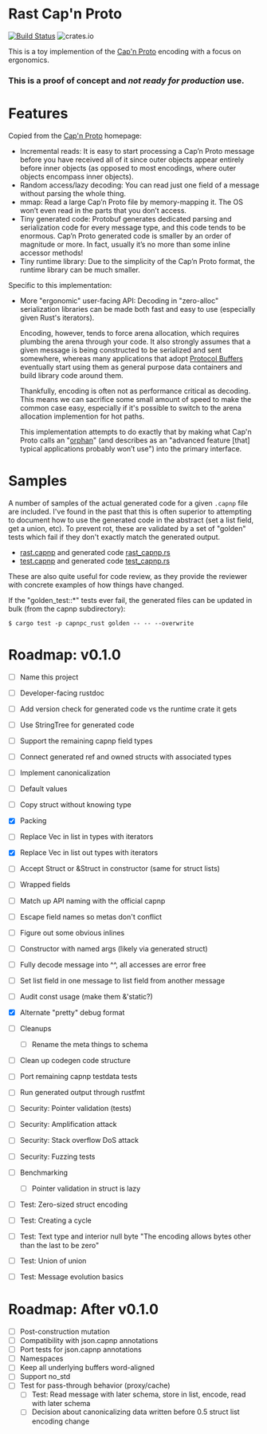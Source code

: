 Rast Cap'n Proto
====

[![Build Status](https://travis-ci.org/danhhz/rast.svg?branch=dev)](https://travis-ci.org/danhhz/rast)
![crates.io](https://img.shields.io/crates/v/rast.svg)

This is a toy implemention of the [Cap'n Proto] encoding with a focus on
ergonomics.

[cap'n proto]: https://capnproto.org

### This is a proof of concept and _not ready for production_ use.

# Features

Copied from the [Cap'n Proto] homepage:

- Incremental reads: It is easy to start processing a Cap’n Proto message before
  you have received all of it since outer objects appear entirely before inner
  objects (as opposed to most encodings, where outer objects encompass inner
  objects).
- Random access/lazy decoding: You can read just one field of a message without
  parsing the whole thing.
- mmap: Read a large Cap’n Proto file by memory-mapping it. The OS won’t even
  read in the parts that you don’t access.
- Tiny generated code: Protobuf generates dedicated parsing and serialization
  code for every message type, and this code tends to be enormous. Cap’n Proto
  generated code is smaller by an order of magnitude or more. In fact, usually
  it’s no more than some inline accessor methods!
- Tiny runtime library: Due to the simplicity of the Cap’n Proto format, the
  runtime library can be much smaller.

Specific to this implementation:

- More "ergonomic" user-facing API: Decoding in "zero-alloc" serialization
  libraries can be made both fast and easy to use (especially given Rust's
  iterators).

  Encoding, however, tends to force arena allocation, which requires plumbing
  the arena through your code. It also strongly assumes that a given message is
  being constructed to be serialized and sent somewhere, whereas many
  applications that adopt [Protocol Buffers] eventually start using them as
  general purpose data containers and build library code around them.

  Thankfully, encoding is often not as performance critical as decoding. This
  means we can sacrifice some small amount of speed to make the common case easy, especially if it's possible to switch to the arena allocation implemention for hot paths.

  This implementation attempts to do exactly that by making what Cap'n Proto
  calls an "[orphan]" (and describes as an "advanced feature [that] typical
  applications probably won’t use") into the primary interface.

[protocol buffers]: https://developers.google.com/protocol-buffers
[orphan]: https://capnproto.org/cxx.html#orphans

# Samples

A number of samples of the actual generated code for a given `.capnp` file are
included. I've found in the past that this is often superior to attempting to
document how to use the generated code in the abstract (set a list field, get a
union, etc). To prevent rot, these are validated by a set of "golden" tests
which fail if they don't exactly match the generated output.

- [rast.capnp](runtime/src/samples/rast.capnp) and generated code
  [rast_capnp.rs](runtime/src/samples/rast_capnp.rs)
- [test.capnp](runtime/src/samples/test.capnp) and generated code
  [test_capnp.rs](runtime/src/samples/test_capnp.rs)

These are also quite useful for code review, as they provide the reviewer with
concrete examples of how things have changed.

If the "golden_test::*" tests ever fail, the generated files can be updated in
bulk (from the capnp subdirectory):

```
$ cargo test -p capnpc_rust golden -- -- --overwrite
```

# Roadmap: v0.1.0

- [ ] Name this project
- [ ] Developer-facing rustdoc
- [ ] Add version check for generated code vs the runtime crate it gets
- [ ] Use StringTree for generated code
- [ ] Support the remaining capnp field types
- [ ] Connect generated ref and owned structs with associated types
- [ ] Implement canonicalization
- [ ] Default values
- [ ] Copy struct without knowing type
- [x] Packing
- [ ] Replace Vec in list in types with iterators
- [x] Replace Vec in list out types with iterators
- [ ] Accept Struct or &Struct in constructor (same for struct lists)
- [ ] Wrapped fields
- [ ] Match up API naming with the official capnp
- [ ] Escape field names so metas don't conflict
- [ ] Figure out some obvious inlines
- [ ] Constructor with named args (likely via generated struct)
- [ ] Fully decode message into ^^, all accesses are error free
- [ ] Set list field in one message to list field from another message
- [ ] Audit const usage (make them &'static?)
- [x] Alternate "pretty" debug format
- [ ] Cleanups
  - [ ] Rename the meta things to schema
- [ ] Clean up codegen code structure
- [ ] Port remaining capnp testdata tests
- [ ] Run generated output through rustfmt
- [ ] Security: Pointer validation (tests)
- [ ] Security: Amplification attack
- [ ] Security: Stack overflow DoS attack
- [ ] Security: Fuzzing tests
- [ ] Benchmarking
  - [ ] Pointer validation in struct is lazy
- [ ] Test: Zero-sized struct encoding
- [ ] Test: Creating a cycle
- [ ] Test: Text type and interior null byte "The encoding allows bytes other
  than the last to be zero"
- [ ] Test: Union of union
- [ ] Test: Message evolution basics


# Roadmap: After v0.1.0

- [ ] Post-construction mutation
- [ ] Compatibility with json.capnp annotations
- [ ] Port tests for json.capnp annotations
- [ ] Namespaces
- [ ] Keep all underlying buffers word-aligned
- [ ] Support no_std
- [ ] Test for pass-through behavior (proxy/cache)
  - [ ] Test: Read message with later schema, store in list, encode, read with
    later schema
  - [ ] Decision about canonicalizing data written before 0.5 struct list
    encoding change
